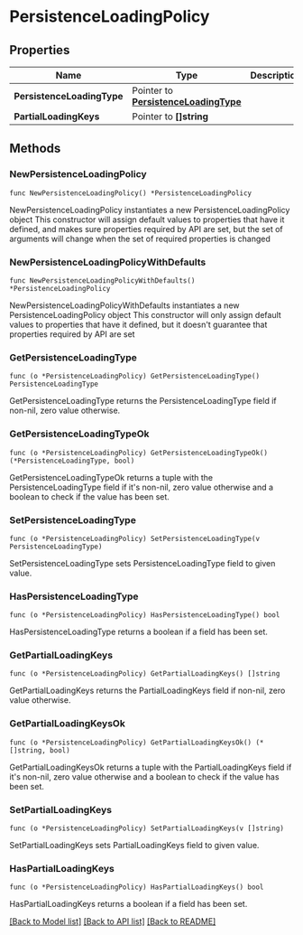 # PersistenceLoadingPolicy

## Properties

Name | Type | Description | Notes
------------ | ------------- | ------------- | -------------
**PersistenceLoadingType** | Pointer to [**PersistenceLoadingType**](PersistenceLoadingType.md) |  | [optional] 
**PartialLoadingKeys** | Pointer to **[]string** |  | [optional] 

## Methods

### NewPersistenceLoadingPolicy

`func NewPersistenceLoadingPolicy() *PersistenceLoadingPolicy`

NewPersistenceLoadingPolicy instantiates a new PersistenceLoadingPolicy object
This constructor will assign default values to properties that have it defined,
and makes sure properties required by API are set, but the set of arguments
will change when the set of required properties is changed

### NewPersistenceLoadingPolicyWithDefaults

`func NewPersistenceLoadingPolicyWithDefaults() *PersistenceLoadingPolicy`

NewPersistenceLoadingPolicyWithDefaults instantiates a new PersistenceLoadingPolicy object
This constructor will only assign default values to properties that have it defined,
but it doesn't guarantee that properties required by API are set

### GetPersistenceLoadingType

`func (o *PersistenceLoadingPolicy) GetPersistenceLoadingType() PersistenceLoadingType`

GetPersistenceLoadingType returns the PersistenceLoadingType field if non-nil, zero value otherwise.

### GetPersistenceLoadingTypeOk

`func (o *PersistenceLoadingPolicy) GetPersistenceLoadingTypeOk() (*PersistenceLoadingType, bool)`

GetPersistenceLoadingTypeOk returns a tuple with the PersistenceLoadingType field if it's non-nil, zero value otherwise
and a boolean to check if the value has been set.

### SetPersistenceLoadingType

`func (o *PersistenceLoadingPolicy) SetPersistenceLoadingType(v PersistenceLoadingType)`

SetPersistenceLoadingType sets PersistenceLoadingType field to given value.

### HasPersistenceLoadingType

`func (o *PersistenceLoadingPolicy) HasPersistenceLoadingType() bool`

HasPersistenceLoadingType returns a boolean if a field has been set.

### GetPartialLoadingKeys

`func (o *PersistenceLoadingPolicy) GetPartialLoadingKeys() []string`

GetPartialLoadingKeys returns the PartialLoadingKeys field if non-nil, zero value otherwise.

### GetPartialLoadingKeysOk

`func (o *PersistenceLoadingPolicy) GetPartialLoadingKeysOk() (*[]string, bool)`

GetPartialLoadingKeysOk returns a tuple with the PartialLoadingKeys field if it's non-nil, zero value otherwise
and a boolean to check if the value has been set.

### SetPartialLoadingKeys

`func (o *PersistenceLoadingPolicy) SetPartialLoadingKeys(v []string)`

SetPartialLoadingKeys sets PartialLoadingKeys field to given value.

### HasPartialLoadingKeys

`func (o *PersistenceLoadingPolicy) HasPartialLoadingKeys() bool`

HasPartialLoadingKeys returns a boolean if a field has been set.


[[Back to Model list]](../README.md#documentation-for-models) [[Back to API list]](../README.md#documentation-for-api-endpoints) [[Back to README]](../README.md)



